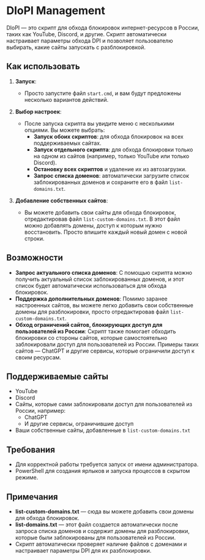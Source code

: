 # DloPI Management

DloPI — это скрипт для обхода блокировок интернет-ресурсов в России, таких как YouTube, Discord, и другие. Скрипт автоматически настраивает параметры обхода DPI и позволяет пользователю выбирать, какие сайты запускать с разблокировкой.

## Как использовать

1. **Запуск**:
   - Просто запустите файл `start.cmd`, и вам будут предложены несколько вариантов действий.

2. **Выбор настроек**:
   - После запуска скрипта вы увидите меню с несколькими опциями. Вы можете выбрать:
     - **Запуск обоих скриптов**: для обхода блокировок на всех поддерживаемых сайтах.
     - **Запуск отдельного скрипта**: для обхода блокировки только на одном из сайтов (например, только YouTube или только Discord).
     - **Остановку всех скриптов** и удаление их из автозагрузки.
     - **Запрос списка доменов**: автоматически загрузите список заблокированных доменов и сохраните его в файл `list-domains.txt`.

3. **Добавление собственных сайтов**:
   - Вы можете добавить свои сайты для обхода блокировок, отредактировав файл `list-custom-domains.txt`. В этот файл можно добавлять домены, доступ к которым нужно восстановить. Просто впишите каждый новый домен с новой строки.

## Возможности

- **Запрос актуального списка доменов**: С помощью скрипта можно получить актуальный список заблокированных доменов, и этот список будет автоматически использоваться для обхода блокировок.
- **Поддержка дополнительных доменов**: Помимо заранее настроенных сайтов, вы можете легко добавить свои собственные домены для разблокировки, просто отредактировав файл `list-custom-domains.txt`.
- **Обход ограничений сайтов, блокирующих доступ для пользователей из России**: Скрипт также помогает обходить блокировки со стороны сайтов, которые самостоятельно заблокировали доступ для пользователей из России. Примеры таких сайтов — ChatGPT и другие сервисы, которые ограничили доступ к своим ресурсам.

## Поддерживаемые сайты

- YouTube
- Discord
- Сайты, которые сами заблокировали доступ для пользователей из России, например:
  - ChatGPT
  - И другие сервисы, ограничившие доступ
- Ваши собственные сайты, добавленные в `list-custom-domains.txt`

## Требования

- Для корректной работы требуется запуск от имени администратора.
- PowerShell для создания ярлыков и запуска процессов в скрытом режиме.

## Примечания

- **list-custom-domains.txt** — сюда вы можете добавить свои домены для обхода блокировок.
- **list-domains.txt** — этот файл создается автоматически после запроса списка доменов и содержит домены для разблокировки, которые были заблокированы для пользователей из России.
- Скрипт автоматически проверяет наличие файлов с доменами и настраивает параметры DPI для их разблокировки.